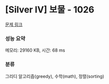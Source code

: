 # [Silver IV] 보물 - 1026 

[문제 링크](https://www.acmicpc.net/problem/1026) 

### 성능 요약

메모리: 29160 KB, 시간: 68 ms

### 분류

그리디 알고리즘(greedy), 수학(math), 정렬(sorting)

